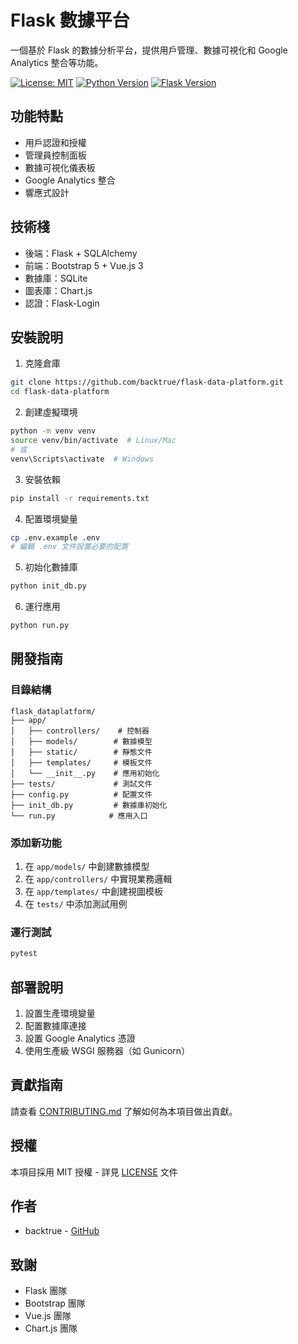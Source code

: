 # Flask 數據平台

一個基於 Flask 的數據分析平台，提供用戶管理、數據可視化和 Google Analytics 整合等功能。

[![License: MIT](https://img.shields.io/badge/License-MIT-yellow.svg)](https://opensource.org/licenses/MIT)
[![Python Version](https://img.shields.io/badge/python-3.8%2B-blue.svg)](https://www.python.org/downloads/)
[![Flask Version](https://img.shields.io/badge/flask-2.0%2B-blue.svg)](https://flask.palletsprojects.com/)

## 功能特點

- 用戶認證和授權
- 管理員控制面板
- 數據可視化儀表板
- Google Analytics 整合
- 響應式設計

## 技術棧

- 後端：Flask + SQLAlchemy
- 前端：Bootstrap 5 + Vue.js 3
- 數據庫：SQLite
- 圖表庫：Chart.js
- 認證：Flask-Login

## 安裝說明

1. 克隆倉庫
```bash
git clone https://github.com/backtrue/flask-data-platform.git
cd flask-data-platform
```

2. 創建虛擬環境
```bash
python -m venv venv
source venv/bin/activate  # Linux/Mac
# 或
venv\Scripts\activate  # Windows
```

3. 安裝依賴
```bash
pip install -r requirements.txt
```

4. 配置環境變量
```bash
cp .env.example .env
# 編輯 .env 文件設置必要的配置
```

5. 初始化數據庫
```bash
python init_db.py
```

6. 運行應用
```bash
python run.py
```

## 開發指南

### 目錄結構
```
flask_dataplatform/
├── app/
│   ├── controllers/    # 控制器
│   ├── models/        # 數據模型
│   ├── static/        # 靜態文件
│   ├── templates/     # 模板文件
│   └── __init__.py    # 應用初始化
├── tests/             # 測試文件
├── config.py          # 配置文件
├── init_db.py         # 數據庫初始化
└── run.py            # 應用入口
```

### 添加新功能
1. 在 `app/models/` 中創建數據模型
2. 在 `app/controllers/` 中實現業務邏輯
3. 在 `app/templates/` 中創建視圖模板
4. 在 `tests/` 中添加測試用例

### 運行測試
```bash
pytest
```

## 部署說明

1. 設置生產環境變量
2. 配置數據庫連接
3. 設置 Google Analytics 憑證
4. 使用生產級 WSGI 服務器（如 Gunicorn）

## 貢獻指南

請查看 [CONTRIBUTING.md](CONTRIBUTING.md) 了解如何為本項目做出貢獻。

## 授權

本項目採用 MIT 授權 - 詳見 [LICENSE](LICENSE) 文件

## 作者

- backtrue - [GitHub](https://github.com/backtrue)

## 致謝

- Flask 團隊
- Bootstrap 團隊
- Vue.js 團隊
- Chart.js 團隊 